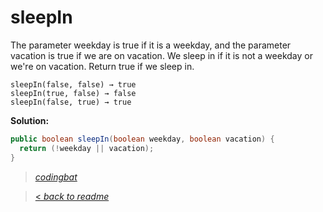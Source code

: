 # sleepIn

The parameter weekday is true if it is a weekday, and the parameter vacation is true if we are on vacation. We sleep in if it is not a weekday or we're on vacation. Return true if we sleep in.

```
sleepIn(false, false) → true
sleepIn(true, false) → false
sleepIn(false, true) → true

```

**Solution:**

```java
public boolean sleepIn(boolean weekday, boolean vacation) {
  return (!weekday || vacation);
}
```

> _[codingbat](http://codingbat.com/prob/p187868)_

> [< _back to readme_](FINDREPLACEREADME)